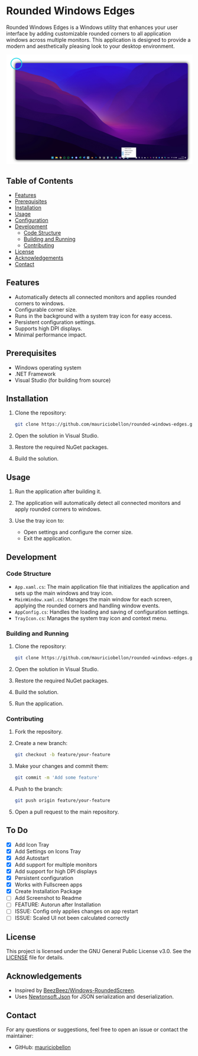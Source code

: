 # Rounded Windows Edges

Rounded Windows Edges is a Windows utility that enhances your user interface by adding customizable rounded corners to all application windows across multiple monitors. This application is designed to provide a modern and aesthetically pleasing look to your desktop environment.


![Screenshot](https://github.com/mauriciobellon/rounded-windows-edges/blob/master/rounded_windows_edges.png?raw=true)


## Table of Contents

- [Features](#features)
- [Prerequisites](#prerequisites)
- [Installation](#installation)
- [Usage](#usage)
- [Configuration](#configuration)
- [Development](#development)
  - [Code Structure](#code-structure)
  - [Building and Running](#building-and-running)
  - [Contributing](#contributing)
- [License](#license)
- [Acknowledgements](#acknowledgements)
- [Contact](#contact)

## Features

- Automatically detects all connected monitors and applies rounded corners to windows.
- Configurable corner size.
- Runs in the background with a system tray icon for easy access.
- Persistent configuration settings.
- Supports high DPI displays.
- Minimal performance impact.

## Prerequisites

- Windows operating system
- .NET Framework
- Visual Studio (for building from source)

## Installation

1. Clone the repository:

    ```sh
    git clone https://github.com/mauriciobellon/rounded-windows-edges.git
    ```

2. Open the solution in Visual Studio.

3. Restore the required NuGet packages.

4. Build the solution.

## Usage

1. Run the application after building it.

2. The application will automatically detect all connected monitors and apply rounded corners to windows.

3. Use the tray icon to:
   - Open settings and configure the corner size.
   - Exit the application.

## Development

### Code Structure

- `App.xaml.cs`: The main application file that initializes the application and sets up the main windows and tray icon.
- `MainWindow.xaml.cs`: Manages the main window for each screen, applying the rounded corners and handling window events.
- `AppConfig.cs`: Handles the loading and saving of configuration settings.
- `TrayIcon.cs`: Manages the system tray icon and context menu.

### Building and Running

1. Clone the repository:

    ```sh
    git clone https://github.com/mauriciobellon/rounded-windows-edges.git
    ```

2. Open the solution in Visual Studio.

3. Restore the required NuGet packages.

4. Build the solution.

5. Run the application.

### Contributing

1. Fork the repository.

2. Create a new branch:

    ```sh
    git checkout -b feature/your-feature
    ```

3. Make your changes and commit them:

    ```sh
    git commit -m 'Add some feature'
    ```

4. Push to the branch:

    ```sh
    git push origin feature/your-feature
    ```

5. Open a pull request to the main repository.

## To Do

- [x] Add Icon Tray
- [x] Add Settings on Icons Tray
- [x] Add Autostart
- [x] Add support for multiple monitors
- [x] Add support for high DPI displays
- [x] Persistent configuration
- [x] Works with Fullscreen apps
- [x] Create Installation Package
- [ ] Add Screenshot to Readme
- [ ] FEATURE: Autorun after Installation
- [ ] ISSUE: Config only applies changes on app restart
- [ ] ISSUE: Scaled UI not been calculated correctly 

## License

This project is licensed under the GNU General Public License v3.0. See the [LICENSE](LICENSE) file for details.

## Acknowledgements

- Inspired by [BeezBeez/Windows-RoundedScreen](https://github.com/BeezBeez/Windows-RoundedScreen).
- Uses [Newtonsoft.Json](https://www.newtonsoft.com/json) for JSON serialization and deserialization.

## Contact

For any questions or suggestions, feel free to open an issue or contact the maintainer:

- GitHub: [mauriciobellon](https://github.com/mauriciobellon)
